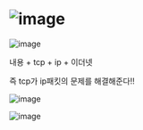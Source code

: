 # ![image](https://user-images.githubusercontent.com/85022962/135757842-b90fdbba-887a-414d-9353-6a9c4a9f4566.png)


![image](https://user-images.githubusercontent.com/85022962/135757949-bcfdfbb3-4e5e-4011-a089-649d0bf84ffb.png)

내용 + tcp + ip + 이더넷

즉 tcp가 ip패킷의 문제를 해결해준다!!

![image](https://user-images.githubusercontent.com/85022962/135758109-8d2505dd-21d0-4b73-b507-503905d87565.png)

![image](https://user-images.githubusercontent.com/85022962/135758174-ae66f97c-1564-4f48-9a69-71075b282803.png)
